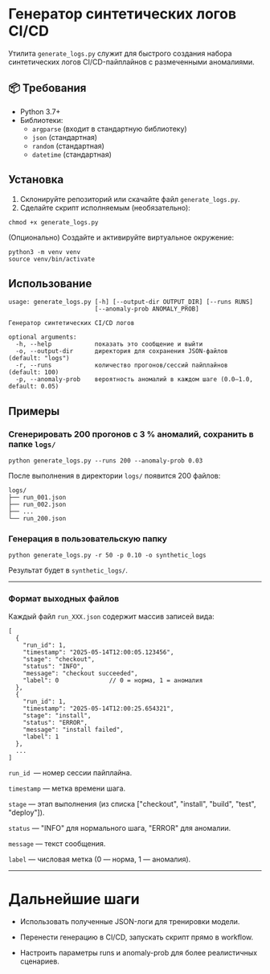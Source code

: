 # Генератор синтетических логов CI/CD

Утилита `generate_logs.py` служит для быстрого создания набора синтетических логов CI/CD-пайплайнов с размеченными аномалиями.


## 📦 Требования

- Python 3.7+
- Библиотеки:
  - `argparse` (входит в стандартную библиотеку)
  - `json` (стандартная)
  - `random` (стандартная)
  - `datetime` (стандартная)


## Установка

1. Склонируйте репозиторий или скачайте файл `generate_logs.py`.
2. Сделайте скрипт исполняемым (необязательно): 
```
chmod +x generate_logs.py
```

(Опционально) Создайте и активируйте виртуальное окружение:
```
python3 -m venv venv
source venv/bin/activate
```

## Использование

```
usage: generate_logs.py [-h] [--output-dir OUTPUT_DIR] [--runs RUNS]
                        [--anomaly-prob ANOMALY_PROB]

Генератор синтетических CI/CD логов

optional arguments:
  -h, --help            показать это сообщение и выйти
  -o, --output-dir      директория для сохранения JSON-файлов (default: "logs")
  -r, --runs            количество прогонов/сессий пайплайнов (default: 100)
  -p, --anomaly-prob    вероятность аномалий в каждом шаге (0.0–1.0, default: 0.05)
  ```

## Примеры

### Сгенерировать 200 прогонов с 3 % аномалий, сохранить в папке `logs/`
```
python generate_logs.py --runs 200 --anomaly-prob 0.03
```

После выполнения в директории `logs/` появится 200 файлов:

```
logs/
├── run_001.json
├── run_002.json
├── ...
└── run_200.json
```

### Генерация в пользовательскую папку

```
python generate_logs.py -r 50 -p 0.10 -o synthetic_logs
```

Результат будет в `synthetic_logs/`.

---

### Формат выходных файлов

Каждый файл `run_XXX.json` содержит массив записей вида:
```
[
  {
    "run_id": 1,
    "timestamp": "2025-05-14T12:00:05.123456",
    "stage": "checkout",
    "status": "INFO",
    "message": "checkout succeeded",
    "label": 0              // 0 = норма, 1 = аномалия
  },
  {
    "run_id": 1,
    "timestamp": "2025-05-14T12:00:25.654321",
    "stage": "install",
    "status": "ERROR",
    "message": "install failed",
    "label": 1
  },
  ...
]
```


`run_id `— номер сессии пайплайна.

`timestamp` — метка времени шага.

`stage` — этап выполнения (из списка ["checkout", "install", "build", "test", "deploy"]).

`status` — "INFO" для нормального шага, "ERROR" для аномалии.

`message` — текст сообщения.

`label` — числовая метка (0 — норма, 1 — аномалия).

---

# Дальнейшие шаги

* Использовать полученные JSON-логи для тренировки модели.

* Перенести генерацию в CI/CD, запускать скрипт прямо в workflow.

* Настроить параметры runs и anomaly-prob для более реалистичных сценариев.